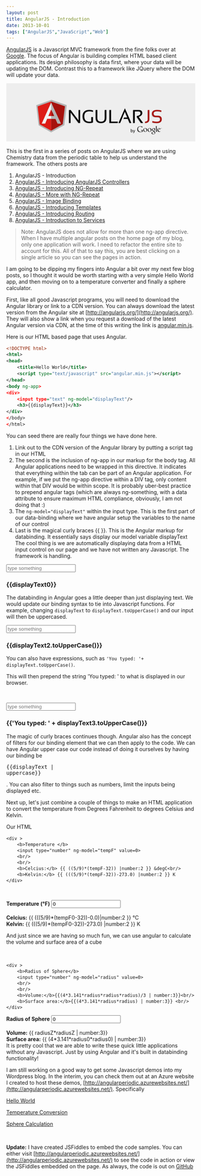 ```yaml
---
layout: post
title: AngularJS - Introduction
date: 2013-10-01
tags: ["AngularJS","JavaScript","Web"]
---
```


[AngularJS](http://www.angularjs.org) is a Javascript MVC framework from the fine folks over at
[Google](http://www.google.com). The focus of Angular is building complex
 HTML based client applications. Its design philosophy is data first, where your data will be updating the DOM.
 Contrast this to a framework like JQuery where the DOM will update your data.

![AngularJS Logo](angularLogo.png)

This is the first in a series of posts on AngularJS where we are using Chemistry data from the periodic table
to help us understand the framework. The others posts are

1. AngularJS - Introduction
2. [AngularJS - Introducing AngularJS Controllers](http://www.jptacek.com/2013/10/introducing-angularjs-controllers/)
3. [AngularJS - Introducing NG-Repeat](http://www.jptacek.com/2013/10/angularjs-introducing-ng-repeat/)
4. [AngularJS - More with NG-Repeat](http://www.jptacek.com/2014/01/angularjs-further-with-ng-repeat/)
5. [AngularJS - Image Binding](http://www.jptacek.com/2014/01/angularjs-lou-reed/)
6. [AngularJS - Introducing Templates](http://www.jptacek.com/2014/02/angularJS-templates/)
7. [AngularJS - Introducing Routing](http://www.jptacek.com/2014/02/angularJS-IntroToRouting/)
8. [AngularJS - Introduction to Services](http://www.jptacek.com//2014/05/angularJS-Intro-To-Services/)

>Note: AngularJS does not allow for more than one ng-app directive. When I have multiple angular posts on
the home page of my blog, only one application will work. I need to refactor the entire site to account for
this. All of that to say this, you are best clicking on a single article so you can see the pages in action.

I am going to be dipping my fingers into Angular a bit over my next few blog posts, so I thought it would be worth
starting with a very simple Hello World app, and then moving on to a temperature converter and finally a
sphere calculator.

First, like all good Javascript programs, you will need to download the Angular library or link to a CDN version.
You can always download the latest version from the Angular site at [http://angularjs.org/](http://angularjs.org/).
They will also show a link when you request a download of the latest Angular version via CDN, at the time of this
writing the link is [angular.min.js](https://ajax.googleapis.com/ajax/libs/angularjs/1.2.12/angular.min.js).

Here is our HTML based page that uses Angular.

```xml
<!DOCTYPE html>
<html>
<head>
    <title>Hello World</title>
    <script type="text/javascript" src="angular.min.js"></script>
</head>
<body ng-app>
<div>
    <input type="text" ng-model="displayText"/>
    <h3>{{displayText}}</h3>
</div>
</body>
</html>
```

You can seed there are really four things we have done here.

1.  Link out to the CDN version of the Angular library by putting a script tag in our HTML
2.  The second is the inclusion of ng-app in our markup for the body tag. All Angular applications need to be
wrapped in this directive. It indicates that everything within the tab can be part of an Angular application.
For example, if we put the ng-app directive within a DIV tag, only content within that DIV would be within scope.
It is probably uber-best practice to prepend angular tags (which are always ng-something, with a data attribute to
ensure maximum HTML compliance, obviously, I am not doing that :)
3.  The ``ng-model="displayText"`` within the input type. This is the first part of our data-binding where we have
angular setup the variables to the name of our control
4.  Last is the magical curly braces {{ }}. This is the Angular markup for databinding. It essentially says
display our model variable displayText
The cool thing is we are automatically displaying data from a HTML input control on our page and we have not
written any Javascript. The framework is handling.

<div id="app" ng-app>

<div>
    <input type="text" ng-model="displayText0" placeholder="type something"/>
    <h3>{{displayText0}}</h3>
</div>

The databinding in Angular goes a little deeper than just displaying text. We would update our binding syntax to
tie into Javascript functions. For example, changing ``displayText`` to
``displayText.toUpperCase()`` and our
input will then be uppercased.




<div>
    <input type="text" ng-model="displayText2" placeholder="type something"/>
    <h3>{{displayText2.toUpperCase()}}</h3>
</div>

You can also have expressions, such as ``'You typed: '+ displayText.toUpperCase()``.

This will then prepend the string 'You typed: ' to what is displayed in our browser.


&nbsp;

<div>
    <input type="text" ng-model="displayText3" placeholder="type something"/>
    <h3>{{'You typed: ' + displayText3.toUpperCase()}}</h3>
</div>

The magic of curly braces continues though. Angular also has the concept of filters for our binding element that we
can then apply to the code. We can have Angular upper case our code instead of doing it ourselves by having our
binding be <pre>{{displayText | uppercase}}</pre>. You can also filter to things such as numbers, limit the inputs being
displayed etc.

Next up, let's just combine a couple of things to make an HTML application to convert the temperature from Degrees
Fahrenheit to degrees Celsius and Kelvin.

Our HTML

```
<div >
    <b>Temperature </b>
    <input type="number" ng-model="tempF" value=0>
    <br/>
    <br/>
    <b>Celcius:</b> {{ ((5/9)*(tempF-32)) |number:2 }} &degC<br/>
    <b>Kelvin:</b> {{ (((5/9)*(tempF-32))-273.0) |number:2 }} K
</div>
```

&nbsp;

<div id="tempConversion">
    <b>Temperature (&degF)</b>
    <input type="number" ng-model="tempF0" value=0>
    <br/>
    <br/>
    <b>Celcius:</b> {{ (((5/9)*(tempF0-32))-0.0)|number:2 }}  &degC<br/>
    <b>Kelvin:</b> {{ (((5/9)*(tempF0-32))-273.0) |number:2 }} K
</div>

And just since we are having so much fun, we can use angular to calculate the volume and surface area of a cube

&nbsp;

```
<div >
    <b>Radius of Sphere</b>
    <input type="number" ng-model="radius" value=0>
    <br/>
    <br/>
    <b>Volume:</b>{{(4*3.141*radius*radius*radius)/3 | number:3}}<br/>
    <b>Surface area:</b>{{(4*3.141*radius*radius) | number:3}} <br/>
</div>
```

<div id="sphereVol">
    <b>Radius of Sphere</b>
    <input type="number" ng-model="radiusZ" value=0>
    <br/>
    <br/>
    <b>Volume:</b> {{ radiusZ*radiusZ | number:3}} <br/>
    <b>Surface area:</b> {{ (4*3.141*radius0*radius0) | number:3}} <br/>
</div>


</div>
It is pretty cool that we are able to write these quick little applications without any Javascript. Just by using Angular and it's built in databinding functionality!

I am still working on a good way to get some Javascript demos into my Wordpress blog. In the interim, you can check them out at an Azure website I created to host these demos, [http://angularperiodic.azurewebsites.net/](http://angularperiodic.azurewebsites.net/). Specifically

[Hello World](http://angularperiodic.azurewebsites.net/Demo1/helloworld.html)

[Temperature Conversion](http://angularperiodic.azurewebsites.net/Demo1/tempConversion.html)

[Sphere Calculation](http://angularperiodic.azurewebsites.net/Demo1/spherecalculation.html)

&nbsp;

**Update:** I have created JSFiddles to embed the code samples. You can either visit [http://angularperiodic.azurewebsites.net/](http://angularperiodic.azurewebsites.net/) to see the code in action or view the JSFiddles embedded on the page. As always, the code is out on [GitHub](https://github.com/jptacek/AngularPeriodic)